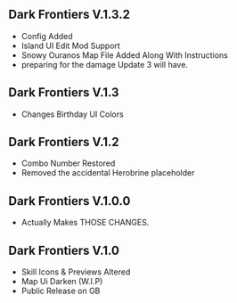 ## Dark Frontiers V.1.3.2
- Config Added
- Island UI Edit Mod Support
- Snowy Ouranos Map File Added Along With Instructions
- preparing for the damage Update 3 will have.

## Dark Frontiers V.1.3
- Changes Birthday UI Colors 

## Dark Frontiers V.1.2 
- Combo Number Restored
- Removed the accidental Herobrine placeholder

## Dark Frontiers V.1.0.0
- Actually Makes THOSE CHANGES.

## Dark Frontiers V.1.0
- Skill Icons & Previews Altered
- Map Ui Darken (W.I.P)
- Public Release on GB 
